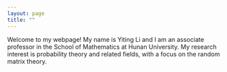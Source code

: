 ```yaml
---
layout: page
title: ""
---
```


Welcome to my webpage! My name is Yiting Li and I am an associate professor in the School of Mathematics at Hunan University. My research interest is probability theory and related fields, with a focus on the random matrix theory.


